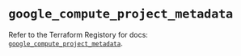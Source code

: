 # `google_compute_project_metadata`

Refer to the Terraform Registory for docs: [`google_compute_project_metadata`](https://www.terraform.io/docs/providers/google/r/compute_project_metadata).
